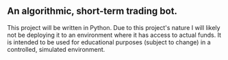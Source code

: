 ## An algorithmic, short-term trading bot.
This project will be written in Python.
Due to this project's nature I will likely not be deploying it to an environment where it has access to actual funds. It is intended to be used for educational purposes (subject to change) in a controlled, simulated environment.

